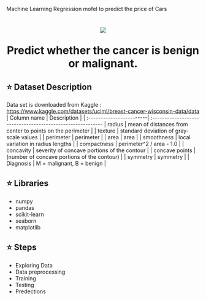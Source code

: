 
Machine Learning Regression mofel to predict the price of Cars
<h1 align="center"Breast-Cancer-Classification </h1>

<div align= "center"><img src="https://www.google.com/url?sa=i&url=https%3A%2F%2Fwww.caranddriver.com%2Fshopping-advice%2Fg26100588%2Fcar-types%2F&psig=AOvVaw00ifn-NzSebM3c5Eqc_3Ot&ust=1708969606321000&source=images&cd=vfe&opi=89978449&ved=0CBMQjRxqFwoTCJib94SGx4QDFQAAAAAdAAAAABAE"/>
   <p>Predict whether the cancer is benign or malignant.</p>
</div>


## :star: Dataset Description
Data set is downloaded from Kaggle : https://www.kaggle.com/datasets/uciml/breast-cancer-wisconsin-data/data
| Column name              | Description                                                |
| :------------------------| :----------------------------------------------------------
| radius                   | mean of distances from center to points on the perimeter   |
| texture                  | standard deviation of gray-scale values                    |
| perimeter                | perimeter                                                  |
| area                     | area                                                       |
| smoothness               | local variation in radius lengths                          |
| compactness              | perimeter^2 / area - 1.0                                   |
| concavity                | severity of concave portions of the contour                |
| concave points           | (number of concave portions of the contour)                |
| symmetry                 | symmetry                                                   |
| Diagnosis                |  M = malignant, B = benign                                 |

## :star: Libraries 
- numpy
- pandas
- scikit-learn
- seaborn
- matplotlib

## :star: Steps
- Exploring Data
- Data preprocessing
- Training
- Testing
- Predections
